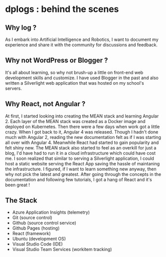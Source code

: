 # dplogs : behind the scenes

## Why log ?
As I embark into Artificial Intelligence and Robotics, I want to document my experience and share it with the community for discussions and feedback.

## Why not WordPress or Blogger ?
It's all about learning, so why not brush-up a little on front-end web development skills and customize. I have used Blogger in the past and also written a Silverlight web application that was hosted on my school's servers.

## Why React, not Angular ?
At first, I started looking into creating the MEAN stack and learning Angular 2. Each layer of the MEAN stack was created as a Docker image and deployed on Kubernetes. Then there were a few days when work got a little crazy. When I got back to it, Angular 4 was released. Though I hadn't done much with Angular 2, reading the new documentation felt as if I was starting all over with Angular 4. Meanwhile React had started to gain popularity and felt shiny new. The MEAN stack also started to feel as an overkill for just a blog, I'd have had to run it in a cloud infrastructure which could have cost me. I soon realized that similar to serving a Silverlight application, I could host a static website serving the React App saving the hassle of maintaning the infrastructure. I figured, if I want to learn something new anyway, then why not pick the latest and greatest. After going through the concepts in the documentation and following few tutorials, I got a hang of React and it's been great !


## The Stack
- Azure Application Insights (telemetry)
- Git (source control)
- Github (source control service)
- Github Pages (hosting)
- React (framework)
- Ubuntu (development OS)
- Visual Studio Code (IDE)
- Visual Studio Team Services (workitem tracking)